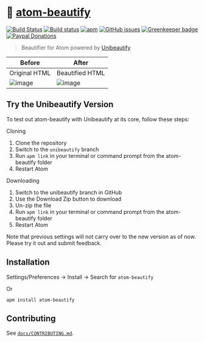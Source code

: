 # :lipstick: [atom-beautify](https://github.com/Glavin001/atom-beautify)

[![Build Status](https://travis-ci.org/Glavin001/atom-beautify.svg?branch=master)](https://travis-ci.org/Glavin001/atom-beautify) [![Build status](https://ci.appveyor.com/api/projects/status/himnq7tjxl2fdc8u/branch/master?svg=true)](https://ci.appveyor.com/project/Glavin001/atom-beautify/branch/master)
[![apm](https://img.shields.io/apm/dm/atom-beautify.svg)](https://atom.io/packages/atom-beautify)
[![GitHub issues](https://img.shields.io/github/issues/Glavin001/atom-beautify.svg?style=flat-square)](https://github.com/Glavin001/atom-beautify/issues)
[![Greenkeeper badge](https://badges.greenkeeper.io/Glavin001/atom-beautify.svg)](https://greenkeeper.io/)
[![Paypal Donations](https://www.paypalobjects.com/en_US/i/btn/btn_donate_SM.gif)](https://www.paypal.com/cgi-bin/webscr?cmd=_donations&business=X2RK5DKN6YXPJ&lc=CA&item_name=Atom%2dBeautify&item_number=atom%2dbeautify&currency_code=CAD&bn=PP%2dDonationsBF%3abtn_donate_LG%2egif%3aNonHosted)

> Beautifier for Atom powered by [Unibeautify](https://github.com/Unibeautify/unibeautify)

| Before | After |
| --- | ---- |
| Original HTML | Beautified HTML |
| ![image](https://cloud.githubusercontent.com/assets/1885333/16542727/db52adc6-408a-11e6-824e-04aed06bd2f7.png) | ![image](https://cloud.githubusercontent.com/assets/1885333/16542728/dcac3700-408a-11e6-8e35-9c8fc4432edc.png) |

## Try the Unibeautify Version

To test out atom-beautify with Unibeautify at its core, follow these steps:

Cloning

1. Clone the repository
2. Switch to the `unibeautify` branch
3. Run `apm link` in your terminal or command prompt from the atom-beautify folder
4. Restart Atom

Downloading

1. Switch to the unibeautify branch in GitHub
2. Use the Download Zip button to download
3. Un-zip the file
4. Run `apm link` in your terminal or command prompt from the atom-beautify folder
5. Restart Atom

Note that previous settings will not carry over to the new version as of now. Please try it out and submit feedback.

## Installation

Settings/Preferences &rarr; Install &rarr; Search for `atom-beautify`

Or

```
apm install atom-beautify
```

## Contributing

See [`docs/CONTRIBUTING.md`](docs/CONTRIBUTING.md).

